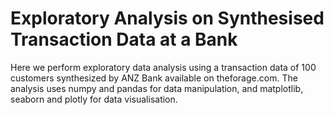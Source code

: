 # Exploratory Analysis on Synthesised Transaction Data at a Bank

Here we perform exploratory data analysis using a transaction data of 100 customers synthesized by ANZ Bank available on theforage.com. The analysis uses numpy and pandas for data manipulation, and matplotlib, seaborn and plotly for data visualisation.

